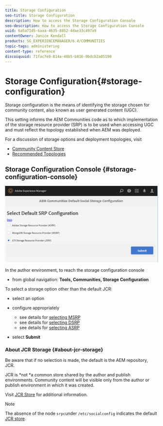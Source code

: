 ```yaml
---
title: Storage Configuration
seo-title: Storage Configuration
description: How to access the Storage Configuration Console
seo-description: How to access the Storage Configuration Console
uuid: 6a5a71d5-6aaa-4635-8852-4dae33c497a9
contentOwner: Janice Kendall
products: SG_EXPERIENCEMANAGER/6.4/COMMUNITIES
topic-tags: administering
content-type: reference
discoiquuid: 71fac7e9-814a-48b5-b816-9bdcb2a05190
---
```


# Storage Configuration{#storage-configuration}

Storage configuration is the means of identifying the storage chosen for community content, also known as user generated content (UGC).

This setting informs the AEM Communities code as to which implementation of the storage resource provider (SRP) is to be used when accessing UGC and must reflect the topology established when AEM was deployed.

For a discussion of storage options and deployment topologies, visit

* [Community Content Store](/help/communities/working-with-srp.md)
* [Recommended Topologies](/help/communities/topologies.md)

## Storage Configuration Console {#storage-configuration-console}

![](assets/chlimage_1-188.png)

In the author environment, to reach the storage configuration console

* from global navigation: **Tools, Communities, Storage Configuration**

To select a storage option other than the default JCR:

* select an option
* configure appropriately

    * see details for [selecting MSRP](/help/communities/msrp.md#select-msrp)
    * see details for [selecting DSRP](/help/communities/dsrp.md#select-dsrp)
    * see details for [selecting ASRP](/help/communities/asrp.md#select-asrp)

* select **Submit**

### About JCR Storage {#about-jcr-storage}

Be aware that if no selection is made, the default is the AEM repository, JCR.

JCR is *not *a common store shared by the author and publish environments. Community content will be visible only from the author or publish environment in which it was created.

Visit [JCR Store](/help/communities/jsrp.md) for additional information.

>[!NOTE]
>
>The absence of the node `srpc`under `/etc/socialconfig` indicates the default [JCR store](/help/communities/jsrp.md).

